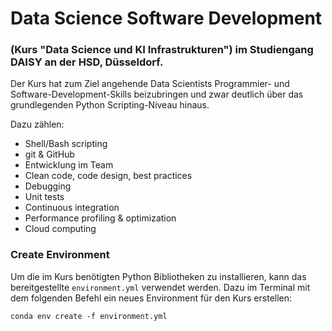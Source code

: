 # Data Science Software Development
### (Kurs "Data Science und KI Infrastrukturen") im Studiengang DAISY an der HSD, Düsseldorf.

Der Kurs hat zum Ziel angehende Data Scientists Programmier- und Software-Development-Skills beizubringen und zwar deutlich über das grundlegenden Python Scripting-Niveau hinaus.

Dazu zählen:
- Shell/Bash scripting
- git & GitHub
- Entwicklung im Team
- Clean code, code design, best practices
- Debugging
- Unit tests
- Continuous integration
- Performance profiling & optimization
- Cloud computing


### Create Environment
Um die im Kurs benötigten Python Bibliotheken zu installieren, kann das bereitgestellte `environment.yml` verwendet werden. Dazu im Terminal mit dem folgenden Befehl ein neues Environment für den Kurs erstellen:

```
conda env create -f environment.yml
```
